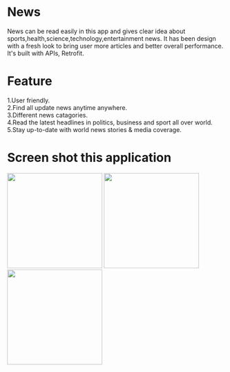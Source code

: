 # News
News can be read easily in this app and gives clear idea about sports,health,science,technology,entertainment news.
It has been design with a fresh look to bring user more articles and better overall performance.
It's built with APIs, Retrofit.

# Feature
1.User friendly.<br/>
2.Find all update news anytime anywhere.<br/>
3.Different news catagories.<br/>
4.Read the latest headlines in politics, business and sport all over world.<br/>
5.Stay up-to-date with world news stories & media coverage.<br/>

# Screen shot this application
<p float="left" >
<img src="https://user-images.githubusercontent.com/59121881/149570716-37f57552-730e-4c6c-9773-129de226c232.jpg" width="220"/>
<img src="https://user-images.githubusercontent.com/59121881/149570721-f9c093fc-2513-45fc-8c5b-63e118b5ba0f.jpg" width="220"/>
<img src="https://user-images.githubusercontent.com/59121881/149570723-188653b2-bdcb-41ce-86f4-2b43f7d6be65.jpg" width="220"/>
</p>

